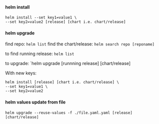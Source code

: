 #### helm install
```
helm install --set key1=value1 \
--set key2=value2 [release] [chart i.e. chart/release]
```

#### helm upgrade

find repo: `helm list`
find the chart/release: `helm search repo [reponame]`

to find running release: `helm list`

to upgrade: `helm upgrade [runnning release] [chart/release] 

With new keys:  
```
helm install [release] [chart i.e. chart/release] \
--set key1=value1 \
--set key2=value2
```

#### helm values update from file
```
helm upgrade --reuse-values -f ./file.yaml.yaml [release] [chart/release]
```
